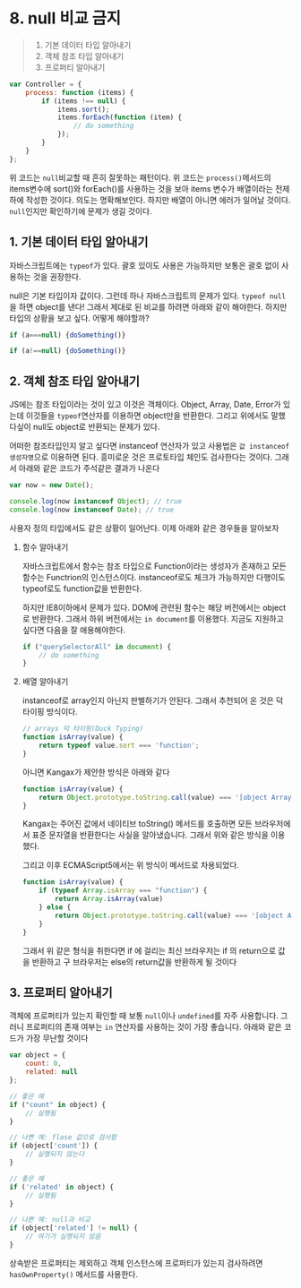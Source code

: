 # 8. null 비교 금지

> 1. 기본 데이터 타입 알아내기
> 2. 객체 참조 타입 알아내기
> 3. 프로퍼티 알아내기

```javascript
var Controller = {
    process: function (items) {
        if (items !== null) {
            items.sort();
            items.forEach(function (item) {
                // do something
            });
        }
    }
};
```

위 코드는 `null`비교할 때 흔히 잘못하는 패턴이다. 위 코드는 `process()`메서드의 items변수에 sort()와 forEach()를 사용하는 것을 보아 items 변수가 배열이라는 전제하에 작성한 것이다. 의도는 명확해보인다. 하지만 배열이 아니면 에러가 일어날 것이다. `null`인지만 확인하기에 문제가 생길 것이다.

## 1. 기본 데이터 타입 알아내기

자바스크립트에는 `typeof`가 있다. 괄호 있이도 사용은 가능하지만 보통은 괄호 없이 사용하는 것을 권장한다. 

null은 기본 타입이자 값이다. 그런데 하나 자바스크립트의 문제가 있다. `typeof null`을 하면 object를 낸다! 그래서 제대로 된 비교를 하려면 아래와 같이 해야한다. 하지만 타입의 상황을 보고 싶다. 어떻게 해야할까?

```javascript
if (a===null) {doSomething()}

if (a!==null) {doSomething()}
```

## 2. 객체 참조 타입 알아내기

JS에는 참조 타입이라는 것이 있고 이것은 객체이다. Object, Array, Date, Error가 있는데 이것들을 `typeof`연산자를 이용하면 object만을 반환한다. 그리고 위에서도 말했다싶이 null도 object로 반환되는 문제가 있다.

어떠한 참조타입인지 알고 싶다면 instanceof 연산자가 있고 사용법은 `값 instanceof 생성자명`으로 이용하면 된다. 흥미로운 것은 프로토타입 체인도 검사한다는 것이다. 그래서 아래와 같은 코드가 주석같은 결과가 나온다

```javascript
var now = new Date();

console.log(now instanceof Object); // true
console.log(now instanceof Date); // true
```

사용자 정의 타입에서도 같은 상황이 일어난다. 이제 아래와 같은 경우들을 알아보자

1. 함수 알아내기

   자바스크립트에서 함수는 참조 타입으로 Function이라는 생성자가 존재하고 모든 함수는 Functrion의 인스턴스이다. instanceof로도 체크가 가능하지만 다행이도 typeof로도 function값을 반환한다.

   하지만 IE8이하에서 문제가 있다. DOM에 관련된 함수는 해당 버전에서는 object로 반환한다. 그래서 하위 버전에서는 `in document`를 이용했다. 지금도 지원하고 싶다면 다음을 잘 애용해야한다.

   ```javascript
   if ("querySelectorAll" in document) {
       // do something
   }
   ```

2. 배열 알아내기

   instanceof로 array인지 아닌지 판별하기가 안된다. 그래서 추천되어 온 것은 덕 타이핑 방식이다.

   ```javascript
   // arrays 덕 타이핑(Duck Typing)
   function isArray(value) {
       return typeof value.sort === 'function';
   }
   ```

   아니면 Kangax가 제안한 방식은 아래와 같다

   ```javascript
   function isArray(value) {
       return Object.prototype.toString.call(value) === '[object Array]';
   }
   ```

   Kangax는 주어진 값에서 네이티브 toString() 메서드를 호출하면 모든 브라우저에서 표준 문자열을 반환한다는 사실을 알아냈습니다. 그래서 위와 같은 방식을 이용했다.

   그리고 이후 ECMAScript5에서는 위 방식이 메서드로 차용되었다.

   ```javascript
   function isArray(value) {
       if (typeof Array.isArray === "function") {
           return Array.isArray(value)
       } else {
           return Object.prototype.toString.call(value) === '[object Array]';
       }
   }
   ```

   그래서 위 같은 형식을 취한다면 if 에 걸리는 최신 브라우저는 if 의 return으로 값을 반환하고 구 브라우저는 else의 return값을 반환하게 될 것이다

## 3. 프로퍼티 알아내기

객체에 프로퍼티가 있는지 확인할 때 보통 `null`이나 `undefined`를 자주 사용합니다.  그러니 프로퍼티의 존재 여부는 `in` 연산자를 사용하는 것이 가장 좋습니다. 아래와 같은 코드가 가장 무난할 것이다

```javascript
var object = {
    count: 0,
    related: null
};

// 좋은 예
if ("count" in object) {
    // 실행됨
}

// 나쁜 예: flase 값으로 검사함
if (object['count']) {
    // 실행되지 않는다
}

// 좋은 예
if ('related' in object) {
    // 실행됨
}

// 나쁜 예: null과 비교
if (object['related'] != null) {
    // 여기가 실행되지 않음
}
```

 상속받은 프로퍼티는 제외하고 객체 인스턴스에 프로퍼티가 있는지 검사하려면 `hasOwnProperty()` 메서드를 사용한다. 
